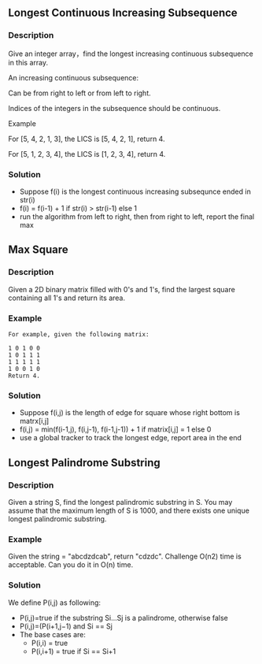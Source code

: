 

## Longest Continuous Increasing Subsequence

### Description

Give an integer array，find the longest increasing continuous subsequence in this array.

An increasing continuous subsequence:

Can be from right to left or from left to right.

Indices of the integers in the subsequence should be continuous.

Example

For [5, 4, 2, 1, 3], the LICS is [5, 4, 2, 1], return 4.

For [5, 1, 2, 3, 4], the LICS is [1, 2, 3, 4], return 4.

### Solution

- Suppose f(i) is the longest continuous increasing subsequnce ended in str(i)
- f(i) = f(i-1) + 1 if str(i) > str(i-1) else 1
- run the algorithm from left to right, then from right to left, report the final max


## Max Square

### Description
Given a 2D binary matrix filled with 0's and 1's, find the largest square containing all 1's and return its area.

### Example
```
For example, given the following matrix:

1 0 1 0 0
1 0 1 1 1
1 1 1 1 1
1 0 0 1 0
Return 4.
```

### Solution

- Suppose f(i,j) is the length of edge for square whose right bottom is matrx[i,j]
- f(i,j) = min(f(i-1,j), f(i,j-1), f(i-1,j-1)) + 1 if matrix[i,j] = 1 else 0
- use a global tracker to track the longest edge, report area in the end

## Longest Palindrome Substring

### Description
Given a string S, find the longest palindromic substring in S. You may assume that the maximum length of S is 1000, and there exists one unique longest palindromic substring.

### Example
Given the string = "abcdzdcab", return "cdzdc".
Challenge
O(n2) time is acceptable. Can you do it in O(n) time.

### Solution

We define P(i,j) as following:

- P(i,j)=true if the substring Si…Sj is a palindrome, otherwise false
- P(i,j)=(P(i+1,j−1) and Si == Sj
- The base cases are:
  - P(i,i) = true
  - P(i,i+1) = true if Si == Si+1


